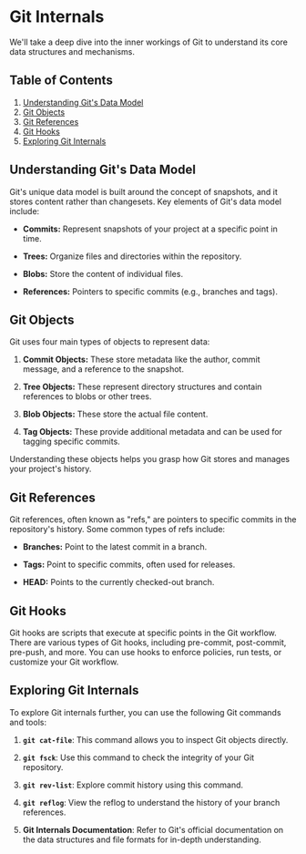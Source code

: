 # Git Internals

We'll take a deep dive into the inner workings of Git to understand its core data structures and mechanisms.

## Table of Contents

1. [Understanding Git's Data Model](#understanding-gits-data-model)
2. [Git Objects](#git-objects)
3. [Git References](#git-references)
4. [Git Hooks](#git-hooks)
5. [Exploring Git Internals](#exploring-git-internals)

## Understanding Git's Data Model

Git's unique data model is built around the concept of snapshots, and it stores content rather than changesets. Key elements of Git's data model include:

- **Commits:** Represent snapshots of your project at a specific point in time.

- **Trees:** Organize files and directories within the repository.

- **Blobs:** Store the content of individual files.

- **References:** Pointers to specific commits (e.g., branches and tags).

## Git Objects

Git uses four main types of objects to represent data:

1. **Commit Objects:** These store metadata like the author, commit message, and a reference to the snapshot.

2. **Tree Objects:** These represent directory structures and contain references to blobs or other trees.

3. **Blob Objects:** These store the actual file content.

4. **Tag Objects:** These provide additional metadata and can be used for tagging specific commits.

Understanding these objects helps you grasp how Git stores and manages your project's history.

## Git References

Git references, often known as "refs," are pointers to specific commits in the repository's history. Some common types of refs include:

- **Branches:** Point to the latest commit in a branch.

- **Tags:** Point to specific commits, often used for releases.

- **HEAD:** Points to the currently checked-out branch.

## Git Hooks

Git hooks are scripts that execute at specific points in the Git workflow. There are various types of Git hooks, including pre-commit, post-commit, pre-push, and more. You can use hooks to enforce policies, run tests, or customize your Git workflow.

## Exploring Git Internals

To explore Git internals further, you can use the following Git commands and tools:

1. **`git cat-file`**: This command allows you to inspect Git objects directly.

2. **`git fsck`**: Use this command to check the integrity of your Git repository.

3. **`git rev-list`**: Explore commit history using this command.

4. **`git reflog`**: View the reflog to understand the history of your branch references.

5. **Git Internals Documentation**: Refer to Git's official documentation on the data structures and file formats for in-depth understanding.
